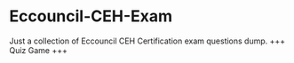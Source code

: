 # Eccouncil-CEH-Exam
Just a collection of Eccouncil CEH Certification exam questions dump. 
+++ Quiz Game +++
